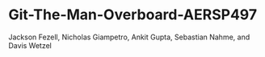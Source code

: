 # Git-The-Man-Overboard-AERSP497

Jackson Fezell, Nicholas Giampetro, Ankit Gupta, Sebastian Nahme, and Davis Wetzel
